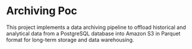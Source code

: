# Archiving Poc
This project implements a data archiving pipeline to offload historical and analytical data from a PostgreSQL database into Amazon S3 in Parquet format for long-term storage and data warehousing.
